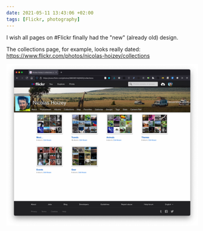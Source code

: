 ```yaml
---
date: 2021-05-11 13:43:06 +02:00
tags: [Flickr, photography]
---
```


I wish all pages on #Flickr finally had the "new" (already old) design.

The collections page, for example, looks really dated:
<https://www.flickr.com/photos/nicolas-hoizey/collections>

![The collections page on Flickr, with the very old design.](flickr-collection.png)
